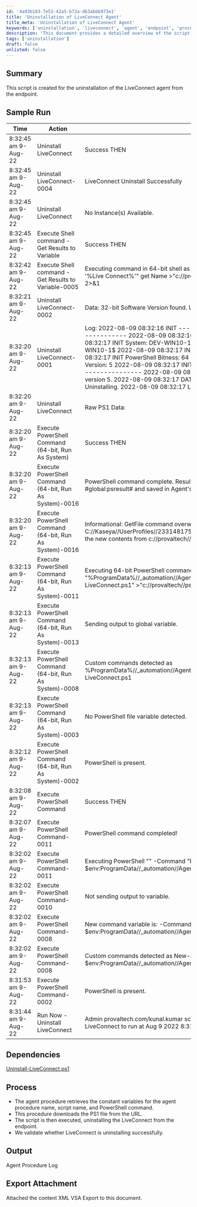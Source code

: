```yaml
---
id: '4a93b183-7e52-42a5-b72a-db3abbb973e1'
title: 'Uninstallation of LiveConnect Agent'
title_meta: 'Uninstallation of LiveConnect Agent'
keywords: ['uninstallation', 'liveconnect', 'agent', 'endpoint', 'procedure']
description: 'This document provides a detailed overview of the script created for the uninstallation of the LiveConnect agent from endpoints. It includes sample run logs, dependencies, process steps, and output information related to the agent procedure.'
tags: ['uninstallation']
draft: false
unlisted: false
---
```


## Summary

This script is created for the uninstallation of the LiveConnect agent from the endpoint.

## Sample Run

| Time                  | Action                                        | Status                                   | User                           |
|-----------------------|-----------------------------------------------|------------------------------------------|--------------------------------|
| 8:32:45 am 9-Aug-22   | Uninstall LiveConnect                         | Success THEN                            | provaltech.com/kunal.kumar    |
| 8:32:45 am 9-Aug-22   | Uninstall LiveConnect-0004                   | LiveConnect Uninstall Successfully      | provaltech.com/kunal.kumar    |
| 8:32:45 am 9-Aug-22   | Uninstall LiveConnect                         | No Instance(s) Available.               | provaltech.com/kunal.kumar    |
| 8:32:45 am 9-Aug-22   | Execute Shell command - Get Results to Variable | Success THEN                            | provaltech.com/kunal.kumar    |
| 8:32:42 am 9-Aug-22   | Execute Shell command - Get Results to Variable-0005 | Executing command in 64-bit shell as system: wmic product where "Name like '%Live Connect%'\" get Name >"c://provaltech//commandresults-1964392795.txt" 2>&1 | provaltech.com/kunal.kumar    |
| 8:32:21 am 9-Aug-22   | Uninstall LiveConnect-0002                   | Data: 32-bit Software Version found. Uninstalling. | provaltech.com/kunal.kumar    |
| 8:32:20 am 9-Aug-22   | Uninstall LiveConnect-0001                   | Log: 2022-08-09 08:32:16 INIT ----------------------------------------------- 2022-08-09 08:32:16 INIT Uninstall-LiveConnect 2022-08-09 08:32:17 INIT System: DEV-WIN10-1 2022-08-09 08:32:17 INIT User: DEV-WIN10-1$ 2022-08-09 08:32:17 INIT OS Bitness: AMD64 2022-08-09 08:32:17 INIT PowerShell Bitness: 64 2022-08-09 08:32:17 INIT PowerShell Version: 5 2022-08-09 08:32:17 INIT ----------------------------------------------- 2022-08-09 08:32:17 LOG PowerShell is already at or above version 5. 2022-08-09 08:32:17 DATA 32-bit Software Version found. Uninstalling. 2022-08-09 08:32:17 LOG 32-bit version uninstalled. | provaltech.com/kunal.kumar    |
| 8:32:20 am 9-Aug-22   | Uninstall LiveConnect                         | Raw PS1 Data:                           | provaltech.com/kunal.kumar    |
| 8:32:20 am 9-Aug-22   | Execute PowerShell Command (64-bit, Run As System) | Success THEN                            | provaltech.com/kunal.kumar    |
| 8:32:20 am 9-Aug-22   | Execute PowerShell Command (64-bit, Run As System)-0016 | PowerShell command complete. Results returned to global variable #global:psresult# and saved in Agent's Documents tab of server. | provaltech.com/kunal.kumar    |
| 8:32:20 am 9-Aug-22   | Execute PowerShell Command (64-bit, Run As System)-0016 | Informational: GetFile command overwrote the server file C://Kaseya//UserProfiles//233148175125752//GetFiles//..//docs//psoutput.txt with the new contents from c://provaltech//psoutput.txt in THEN step 3. | provaltech.com/kunal.kumar    |
| 8:32:13 am 9-Aug-22   | Execute PowerShell Command (64-bit, Run As System)-0011 | Executing 64-bit PowerShell command as System: "" -command "%ProgramData%//_automation//AgentProcedure//UninstallLiveConnect//Uninstall-LiveConnect.ps1" >"c://provaltech//psoutputtmp.txt" | provaltech.com/kunal.kumar    |
| 8:32:13 am 9-Aug-22   | Execute PowerShell Command (64-bit, Run As System)-0013 | Sending output to global variable.      | provaltech.com/kunal.kumar    |
| 8:32:13 am 9-Aug-22   | Execute PowerShell Command (64-bit, Run As System)-0008 | Custom commands detected as %ProgramData%//_automation//AgentProcedure//UninstallLiveConnect//Uninstall-LiveConnect.ps1 | provaltech.com/kunal.kumar    |
| 8:32:13 am 9-Aug-22   | Execute PowerShell Command (64-bit, Run As System)-0003 | No PowerShell file variable detected.   | provaltech.com/kunal.kumar    |
| 8:32:12 am 9-Aug-22   | Execute PowerShell Command (64-bit, Run As System)-0002 | PowerShell is present.                  | provaltech.com/kunal.kumar    |
| 8:32:08 am 9-Aug-22   | Execute PowerShell Command                     | Success THEN                            | provaltech.com/kunal.kumar    |
| 8:32:07 am 9-Aug-22   | Execute PowerShell Command-0011               | PowerShell command completed!           | provaltech.com/kunal.kumar    |
| 8:32:02 am 9-Aug-22   | Execute PowerShell Command-0011               | Executing PowerShell "" -Command "New-Item -Type Directory -Path $env:ProgramData//_automation//AgentProcedure -name UninstallLiveConnect" "" | provaltech.com/kunal.kumar    |
| 8:32:02 am 9-Aug-22   | Execute PowerShell Command-0010               | Not sending output to variable.         | provaltech.com/kunal.kumar    |
| 8:32:02 am 9-Aug-22   | Execute PowerShell Command-0008               | New command variable is: -Command "New-Item -Type Directory -Path $env:ProgramData//_automation//AgentProcedure -name UninstallLiveConnect" | provaltech.com/kunal.kumar    |
| 8:32:02 am 9-Aug-22   | Execute PowerShell Command-0008               | Custom commands detected as New-Item -Type Directory -Path $env:ProgramData//_automation//AgentProcedure -name UninstallLiveConnect | provaltech.com/kunal.kumar    |
| 8:31:53 am 9-Aug-22   | Execute PowerShell Command-0002               | PowerShell is present.                  | provaltech.com/kunal.kumar    |
| 8:31:44 am 9-Aug-22   | Run Now - Uninstall LiveConnect                | Admin provaltech.com/kunal.kumar scheduled procedure Run Now - Uninstall LiveConnect to run at Aug 9 2022 8:31 AM |                                |

## Dependencies

[Uninstall-LiveConnect.ps1](https://file.provaltech.com/repo/script/Uninstall-LiveConnect.ps1)

## Process

- The agent procedure retrieves the constant variables for the agent procedure name, script name, and PowerShell command.
- This procedure downloads the PS1 file from the URL.
- The script is then executed, uninstalling the LiveConnect from the endpoint.
- We validate whether LiveConnect is uninstalling successfully.

## Output

Agent Procedure Log

## Export Attachment

Attached the content XML VSA Export to this document.

